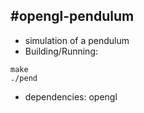 #opengl-pendulum
---
- simulation of a pendulum
- Building/Running:
```
make
./pend
```
- dependencies: opengl
